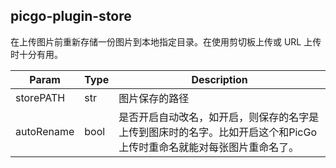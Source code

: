## picgo-plugin-store

在上传图片前重新存储一份图片到本地指定目录。在使用剪切板上传或 URL 上传时十分有用。

| Param | Type | Description |
| --- | --- | --- |
| storePATH | str | 图片保存的路径 |
| autoRename | bool | 是否开启自动改名，如开启，则保存的名字是上传到图床时的名字。比如开启这个和PicGo上传时重命名就能对每张图片重命名了。 |
